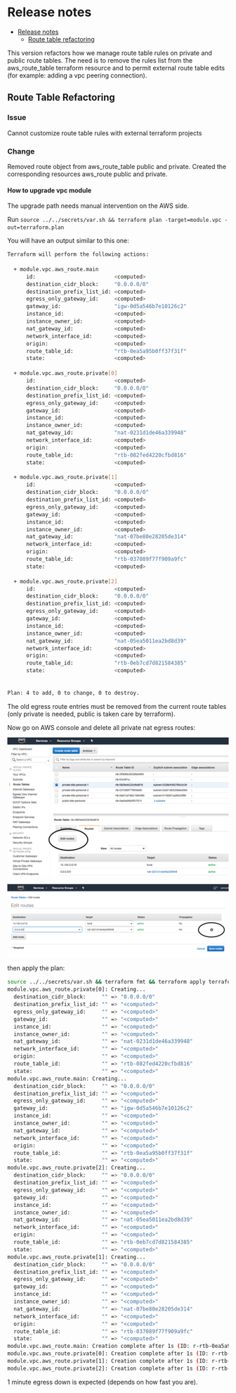 # Release notes

- [Release notes](#release-notes)
  - [Route table refactoring](#route-table-refactoring)
  
This version refactors how we manage route table rules on private and public route tables. The need is to remove the rules list from the aws_route_table terraform resource and to permit external route table edits (for example: adding a vpc peering connection).


## Route Table Refactoring

### Issue

Cannot customize route table rules with external terraform projects

### Change

Removed route object from aws_route_table public and private. Created the corresponding resources aws_route public and private.

#### How to upgrade vpc module

The upgrade path needs manual intervention on the AWS side.

Run `source ../../secrets/var.sh && terraform plan -target=module.vpc -out=terraform.plan`

You will have an output similar to this one:

```bash
Terraform will perform the following actions:                                                                                                                                                                                                        
                                                                                                                                                                                                                                                     
  + module.vpc.aws_route.main                                                                                                                                                                                                                        
      id:                         <computed>                                                                                                                                                                                                         
      destination_cidr_block:     "0.0.0.0/0"                                                                                                                                                                                                        
      destination_prefix_list_id: <computed>                                                                                                                                                                                                         
      egress_only_gateway_id:     <computed>
      gateway_id:                 "igw-0d5a546b7e10126c2"
      instance_id:                <computed>
      instance_owner_id:          <computed>
      nat_gateway_id:             <computed>
      network_interface_id:       <computed>
      origin:                     <computed>
      route_table_id:             "rtb-0ea5a95b0ff37f31f"
      state:                      <computed>

  + module.vpc.aws_route.private[0]
      id:                         <computed>
      destination_cidr_block:     "0.0.0.0/0"
      destination_prefix_list_id: <computed>
      egress_only_gateway_id:     <computed>
      gateway_id:                 <computed>
      instance_id:                <computed>
      instance_owner_id:          <computed>
      nat_gateway_id:             "nat-0231d1de46a339948"
      network_interface_id:       <computed>
      origin:                     <computed>
      route_table_id:             "rtb-082fed4220cfbd816"
      state:                      <computed>

  + module.vpc.aws_route.private[1]
      id:                         <computed>
      destination_cidr_block:     "0.0.0.0/0"
      destination_prefix_list_id: <computed>
      egress_only_gateway_id:     <computed>
      gateway_id:                 <computed>
      instance_id:                <computed>
      instance_owner_id:          <computed>
      nat_gateway_id:             "nat-07be80e28205de314"
      network_interface_id:       <computed>
      origin:                     <computed>
      route_table_id:             "rtb-037089f77f909a9fc"
      state:                      <computed>

  + module.vpc.aws_route.private[2]
      id:                         <computed>
      destination_cidr_block:     "0.0.0.0/0"
      destination_prefix_list_id: <computed>
      egress_only_gateway_id:     <computed>
      gateway_id:                 <computed>
      instance_id:                <computed>
      instance_owner_id:          <computed>
      nat_gateway_id:             "nat-05ea5011ea2bd8d39"
      network_interface_id:       <computed>
      origin:                     <computed>
      route_table_id:             "rtb-0eb7cd7d821584385"
      state:                      <computed>


Plan: 4 to add, 0 to change, 0 to destroy.
```

The old egress route entries must be removed from the current route tables (only private is needed, public is taken care by terraform).

Now go on AWS console and delete all private nat egress routes:
 
![Maintenance screen 1](images/route-maintenance-screen1.png)

![Maintenance screen 2](images/route-maintenance-screen2.png)
 
then apply the plan:

```bash
source ../../secrets/var.sh && terraform fmt && terraform apply terraform.plan
module.vpc.aws_route.private[0]: Creating...
  destination_cidr_block:     "" => "0.0.0.0/0"
  destination_prefix_list_id: "" => "<computed>"
  egress_only_gateway_id:     "" => "<computed>"
  gateway_id:                 "" => "<computed>"
  instance_id:                "" => "<computed>"
  instance_owner_id:          "" => "<computed>"
  nat_gateway_id:             "" => "nat-0231d1de46a339948"
  network_interface_id:       "" => "<computed>"
  origin:                     "" => "<computed>"
  route_table_id:             "" => "rtb-082fed4220cfbd816"
  state:                      "" => "<computed>"
module.vpc.aws_route.main: Creating...
  destination_cidr_block:     "" => "0.0.0.0/0"
  destination_prefix_list_id: "" => "<computed>"
  egress_only_gateway_id:     "" => "<computed>"
  gateway_id:                 "" => "igw-0d5a546b7e10126c2"
  instance_id:                "" => "<computed>"
  instance_owner_id:          "" => "<computed>"
  nat_gateway_id:             "" => "<computed>"
  network_interface_id:       "" => "<computed>"
  origin:                     "" => "<computed>"
  route_table_id:             "" => "rtb-0ea5a95b0ff37f31f"
  state:                      "" => "<computed>"
module.vpc.aws_route.private[2]: Creating...
  destination_cidr_block:     "" => "0.0.0.0/0"
  destination_prefix_list_id: "" => "<computed>"
  egress_only_gateway_id:     "" => "<computed>"
  gateway_id:                 "" => "<computed>"
  instance_id:                "" => "<computed>"
  instance_owner_id:          "" => "<computed>"
  nat_gateway_id:             "" => "nat-05ea5011ea2bd8d39"
  network_interface_id:       "" => "<computed>"
  origin:                     "" => "<computed>"
  route_table_id:             "" => "rtb-0eb7cd7d821584385"
  state:                      "" => "<computed>"
module.vpc.aws_route.private[1]: Creating...
  destination_cidr_block:     "" => "0.0.0.0/0"
  destination_prefix_list_id: "" => "<computed>"
  egress_only_gateway_id:     "" => "<computed>"
  gateway_id:                 "" => "<computed>"
  instance_id:                "" => "<computed>"
  instance_owner_id:          "" => "<computed>"
  nat_gateway_id:             "" => "nat-07be80e28205de314"
  network_interface_id:       "" => "<computed>"
  origin:                     "" => "<computed>"
  route_table_id:             "" => "rtb-037089f77f909a9fc"
  state:                      "" => "<computed>"
module.vpc.aws_route.main: Creation complete after 1s (ID: r-rtb-0ea5a95b0ff37f31f1080289494)
module.vpc.aws_route.private[0]: Creation complete after 1s (ID: r-rtb-082fed4220cfbd8161080289494)
module.vpc.aws_route.private[1]: Creation complete after 1s (ID: r-rtb-037089f77f909a9fc1080289494)
module.vpc.aws_route.private[2]: Creation complete after 1s (ID: r-rtb-0eb7cd7d8215843851080289494)
```

1 minute egress down is expected (depends on how fast you are).